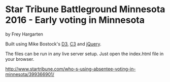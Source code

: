 Star Tribune Battleground Minnesota 2016 - Early voting in Minnesota
================

by Frey Hargarten

Built using Mike Bostock's [D3](https://github.com/mbostock/d3), [C3](https://github.com/masayuki0812/c3) and [jQuery](https://github.com/jquery/jquery).

The files can be run in any live server setup. Just open the index.html file in your browser.

http://www.startribune.com/who-s-using-absentee-voting-in-minnesota/399366901/